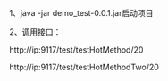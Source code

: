 1、java -jar demo_test-0.0.1.jar启动项目

2、调用接口：

http://ip:9117/test/testHotMethod/20

http://ip:9117/test/testHotMethodTwo/20